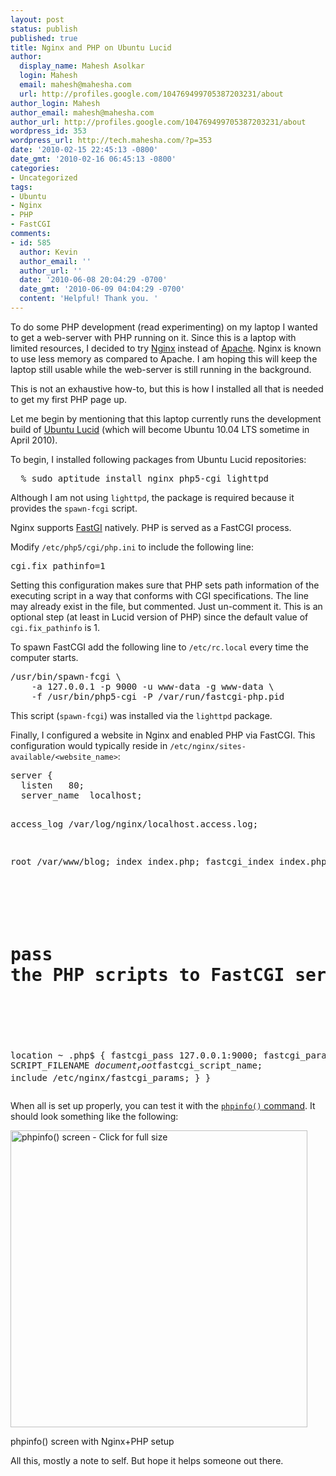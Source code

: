 ```yaml
---
layout: post
status: publish
published: true
title: Nginx and PHP on Ubuntu Lucid
author:
  display_name: Mahesh Asolkar
  login: Mahesh
  email: mahesh@mahesha.com
  url: http://profiles.google.com/104769499705387203231/about
author_login: Mahesh
author_email: mahesh@mahesha.com
author_url: http://profiles.google.com/104769499705387203231/about
wordpress_id: 353
wordpress_url: http://tech.mahesha.com/?p=353
date: '2010-02-15 22:45:13 -0800'
date_gmt: '2010-02-16 06:45:13 -0800'
categories:
- Uncategorized
tags:
- Ubuntu
- Nginx
- PHP
- FastCGI
comments:
- id: 585
  author: Kevin
  author_email: ''
  author_url: ''
  date: '2010-06-08 20:04:29 -0700'
  date_gmt: '2010-06-09 04:04:29 -0700'
  content: 'Helpful! Thank you. '
---
```

<p>To do some PHP development (read experimenting) on my laptop I wanted to get a web-server with PHP running on it. Since this is a laptop with limited resources, I decided to try <a href="http://nginx.org/">Nginx</a> instead of <a href="http://httpd.apache.org/">Apache</a>. Nginx is known to use less memory as compared to Apache. I am hoping this will keep the laptop still usable while the web-server is still running in the background.</p>
<p>This is not an exhaustive how-to, but this is how I installed all that is needed to get my first PHP page up.</p>
<p>Let me begin by mentioning that this laptop currently runs the development build of <a href="http://cdimage.ubuntu.com/releases/lucid/alpha-2/">Ubuntu Lucid</a> (which will become Ubuntu 10.04 LTS sometime in April 2010).</p>
<p>To begin, I installed following packages from Ubuntu Lucid repositories:</p>
<pre>
  % sudo aptitude install nginx php5-cgi lighttpd
</pre>
<p>Although I am not using <code>lighttpd</code>, the package is required because it provides the <code>spawn-fcgi</code> script.</p>
<p>Nginx supports <a href="http://www.fastcgi.com/">FastGI</a> natively. PHP is served as a FastCGI process. </p>
<p>Modify <code>/etc/php5/cgi/php.ini</code> to include the following line:</p>
<pre>
cgi.fix_pathinfo=1
</pre>
<p>Setting this configuration makes sure that PHP sets path information of the executing script in a way that conforms with CGI specifications. The line may already exist in the file, but commented. Just un-comment it. This is an optional step (at least in Lucid version of PHP) since the default value of <code>cgi.fix_pathinfo</code> is 1.</p>
<p>To spawn FastCGI add the following line to <code>/etc/rc.local</code> every time the computer starts.</p>
<pre>
/usr/bin/spawn-fcgi \
    -a 127.0.0.1 -p 9000 -u www-data -g www-data \
    -f /usr/bin/php5-cgi -P /var/run/fastcgi-php.pid
</pre>
<p>This script (<code>spawn-fcgi</code>) was installed via the <code>lighttpd</code> package.</p>
<p>Finally, I configured a website in Nginx and enabled PHP via FastCGI. This configuration would typically reside in <code>/etc/nginx/sites-available/&lt;website_name&gt;</code>:</p>
<pre>
server {
  listen   80;
  server_name  localhost;

  access_log  /var/log/nginx/localhost.access.log;

  root   /var/www/blog;
  index  index.php;
  fastcgi_index  index.php;

  #
  # pass the PHP scripts to FastCGI server listening on 127.0.0.1:9000
  #
  location ~ \.php$ {
    fastcgi_pass   127.0.0.1:9000;
    fastcgi_param  SCRIPT_FILENAME  $document_root$fastcgi_script_name;
    include /etc/nginx/fastcgi_params;
  }
}
</pre>
<p>When all is set up properly, you can test it with the <a href="http://php.net/manual/en/function.phpinfo.php#function.phpinfo.examples"><code>phpinfo()</code> command</a>. It should look something like the following:</p>
<div class="img_container">
<a href="http://tech.mahesha.com/wp-content/images/nginx_fastcgi_phpinfo.png"><img src="http://tech.mahesha.com/wp-content//images/nginx_fastcgi_phpinfo.png" alt="phpinfo() screen - Click for full size" width="475px"></a></p>
<div class="caption">phpinfo() screen with Nginx+PHP setup</div>
</div>
<p>All this, mostly a note to self. But hope it helps someone out there.</p>
